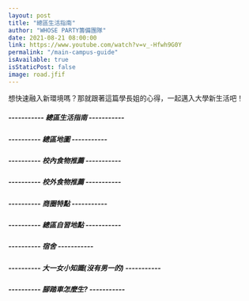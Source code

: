 ```yaml
---
layout: post
title: "總區生活指南"
author: "WHOSE PARTY籌備團隊"
date: 2021-08-21 08:00:00
link: https://www.youtube.com/watch?v=v_-Hfwh9G0Y
permalink: "/main-campus-guide"
isAvailable: true
isStaticPost: false
image: road.jfif
---
```


想快速融入新環境嗎？那就跟著這篇學長姐的心得，一起邁入大學新生活吧！

##### ----------- 總區生活指南 -----------
##### ---------- 總區地圖 -----------
##### ---------- 校內食物推薦 -----------
##### ---------- 校外食物推薦 -----------
##### ---------- 商圈特點 -----------
##### ---------- 總區自習地點 -----------
##### ---------- 宿舍 -----------
##### ---------- 大一女小知識(沒有男一的) -----------
##### ---------- 腳踏車怎麼生? -----------